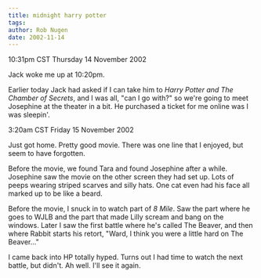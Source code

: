 ```yaml
---
title: midnight harry potter
tags: 
author: Rob Nugen
date: 2002-11-14
---
```


<p class=date>10:31pm CST Thursday 14 November 2002</p>

<p>Jack woke me up at 10:20pm.</p>

<p>Earlier today Jack had asked if I can take him to <em>Harry Potter
and The Chamber of Secrets</em>, and I was all, "can I go with?" so
we're going to meet Josephine at the theater in a bit.  He purchased a
ticket for me online was I was sleepin'.</p>

<p class=date>3:20am CST Friday 15 November 2002</p>

<p>Just got home.  Pretty good movie.  There was one line that I
enjoyed, but seem to have forgotten.</p>

<p>Before the movie, we found Tara and found Josephine after a while.
Josephine saw the movie on the other screen they had set up.  Lots of
peeps wearing striped scarves and silly hats.  One cat even had his
face all marked up to be like a beard.</p>

<p>Before the movie, I snuck in to watch part of <em>8 Mile</em>.  Saw
the part where he goes to WJLB and the part that made Lilly scream and
bang on the windows.  Later I saw the first battle where he's called
The Beaver, and then where Rabbit starts his retort, "Ward, I think
you were a little hard on The Beaver..."</p>

<p>I came back into HP totally hyped.  Turns out I had time to watch
the next battle, but didn't.  Ah well.  I'll see it again.</p>
